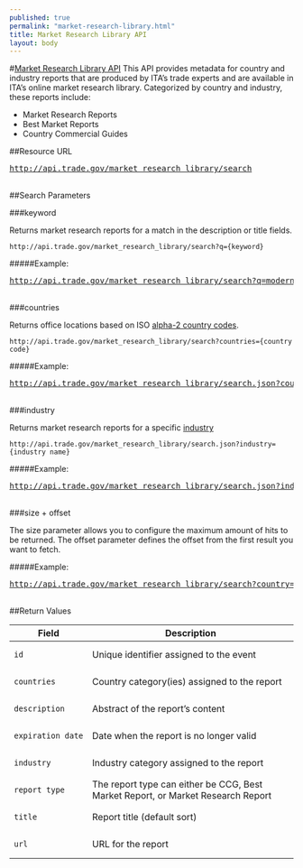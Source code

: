 ```yaml
---
published: true
permalink: "market-research-library.html"
title: Market Research Library API
layout: body
---
```


#<a href="market-research-library.html">Market Research Library API</a>
This API provides metadata for country and industry reports that are produced by ITA’s trade experts and are available in ITA’s online market research library.  Categorized by country and industry, these reports include:

* Market Research Reports
* Best Market Reports
* Country Commercial Guides

##Resource URL

<a href="http://api.trade.gov/market_research_library/search"><pre>http://api.trade.gov/market_research_library/search</pre></a>

</br>
##Search Parameters

###keyword

Returns market research reports for a match in the description or title fields.

	http://api.trade.gov/market_research_library/search?q={keyword}

#####Example:

    
<a href="http://api.trade.gov/market_research_library/search?q=modernization"><pre>http://api.trade.gov/market_research_library/search?q=modernization</pre></a>

    
</br>
###countries

Returns office locations based on ISO [alpha-2 country codes](http://www.iso.org/iso/home/standards/country_codes/country_names_and_code_elements.htm).
    
	http://api.trade.gov/market_research_library/search?countries={country code}

#####Example:

<a href="http://api.trade.gov/market_research_library/search.json?countries=MX"><pre>http://api.trade.gov/market_research_library/search.json?countries=MX</pre></a>

</br>
###industry

Returns market research reports for a specific [industry](industry-list-market-research-library.html)

	http://api.trade.gov/market_research_library/search.json?industry={industry name}

#####Example:

<a href="http://api.trade.gov/market_research_library/search.json?industry=agribusiness"><pre>http://api.trade.gov/market_research_library/search.json?industry=agribusiness</pre></a>

</br>
###size + offset

The size parameter allows you to configure the maximum amount of hits to be returned. The offset parameter defines the offset from the first result you want to fetch.

#####Example:

<a href=" http://api.trade.gov/market_research_library/search?country=BR&size=1&offset=1"><pre> http://api.trade.gov/market_research_library/search?country=BR&size=1&offset=1</pre></a>

</br>
##Return Values

| Field           | Description                                                     |
| --------------- | --------------------------------------------------------------- |
| <pre><code>id</code></pre>             | Unique identifier assigned to the event                         |
| <pre><code>countries</code></pre>     | Country category(ies) assigned to the report                    |
| <pre><code>description</code></pre>     | Abstract of the report’s content                                |
| <pre><code>expiration_date</code></pre> | Date when the report is no longer valid                         |
| <pre><code>industry</code></pre>        | Industry category assigned to the report                        |
| <pre><code>report_type</code></pre>     | The report type can either be CCG, Best Market Report, or Market Research Report|
| <pre><code>title</code></pre>           | Report title  (default sort)                                    |
| <pre><code>url</code></pre>             | URL for the report                                              |